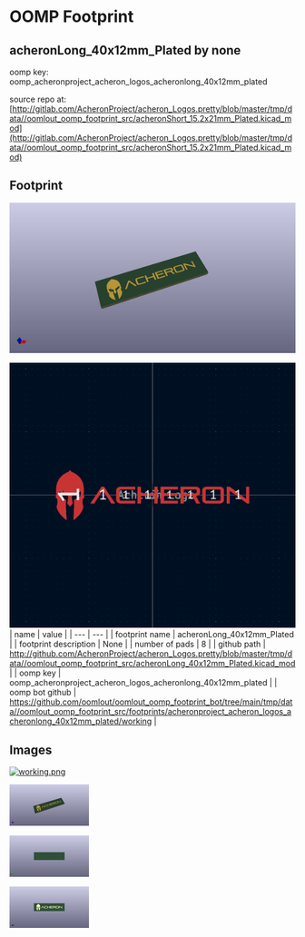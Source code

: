 # OOMP Footprint  
## acheronLong_40x12mm_Plated  by none  
  
oomp key: oomp_acheronproject_acheron_logos_acheronlong_40x12mm_plated  
  
source repo at: [http://gitlab.com/AcheronProject/acheron_Logos.pretty/blob/master/tmp/data//oomlout_oomp_footprint_src/acheronShort_15.2x21mm_Plated.kicad_mod](http://gitlab.com/AcheronProject/acheron_Logos.pretty/blob/master/tmp/data//oomlout_oomp_footprint_src/acheronShort_15.2x21mm_Plated.kicad_mod)  
## Footprint  
  
[![working_kicad_pcb_3d.png](working_kicad_pcb_3d_600.png)](working_kicad_pcb_3d.png)  
  
[![working.png](working_600.png)](working.png)  
| name | value | 
| --- | --- | 
| footprint name | acheronLong_40x12mm_Plated | 
| footprint description | None | 
| number of pads | 8 | 
| github path | http://github.com/AcheronProject/acheron_Logos.pretty/blob/master/tmp/data//oomlout_oomp_footprint_src/acheronLong_40x12mm_Plated.kicad_mod | 
| oomp key | oomp_acheronproject_acheron_logos_acheronlong_40x12mm_plated | 
| oomp bot github | https://github.com/oomlout/oomlout_oomp_footprint_bot/tree/main/tmp/data//oomlout_oomp_footprint_src/footprints/acheronproject_acheron_logos_acheronlong_40x12mm_plated/working | 
## Images  
  
[![working.png](working_140.png)](working.png)  
  
[![working_kicad_pcb_3d.png](working_kicad_pcb_3d_140.png)](working_kicad_pcb_3d.png)  
  
[![working_kicad_pcb_3d_back.png](working_kicad_pcb_3d_back_140.png)](working_kicad_pcb_3d_back.png)  
  
[![working_kicad_pcb_3d_front.png](working_kicad_pcb_3d_front_140.png)](working_kicad_pcb_3d_front.png)  
